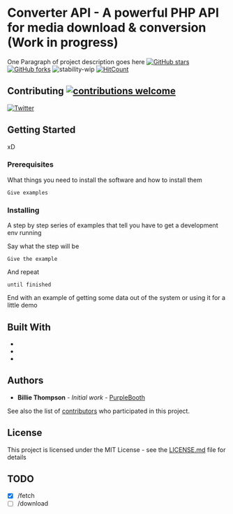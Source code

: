 # Converter API - A powerful PHP API for media download & conversion (Work in progress)

One Paragraph of project description goes here
[![GitHub stars](https://img.shields.io/github/stars/Stormiix/converter-api.svg)](https://github.com/Stormiix/converter-api/stargazers)
[![GitHub forks](https://img.shields.io/github/forks/Stormiix/converter-api.svg?style=flat)](https://github.com/Stormiix/converter-api/network)
![stability-wip](https://img.shields.io/badge/stability-work_in_progress-lightgrey.svg)
[![HitCount](http://hits.dwyl.com/stormiix/converter-api.svg)](http://hits.dwyl.com/stormiix/converter-api)
## Contributing [![contributions welcome](https://img.shields.io/badge/contributions-welcome-brightgreen.svg?style=flat)](https://github.com/stormiix/converter-api/issues)
[![Twitter](https://img.shields.io/twitter/url/https/github.com/Stormiix/converter-api.svg?style=flat)](https://twitter.com/intent/tweet?text=Wow:&url=https%3A%2F%2Fgithub.com%2FStormiix%2Fconverter-api)

## Getting Started

xD

### Prerequisites

What things you need to install the software and how to install them

```
Give examples
```

### Installing

A step by step series of examples that tell you have to get a development env running

Say what the step will be

```
Give the example
```

And repeat

```
until finished
```

End with an example of getting some data out of the system or using it for a little demo

## Built With

*
*
*


## Authors

* **Billie Thompson** - *Initial work* - [PurpleBooth](https://github.com/PurpleBooth)

See also the list of [contributors](https://github.com/stormiix/converter-api/contributors) who participated in this project.

## License

This project is licensed under the MIT License - see the [LICENSE.md](LICENSE.md) file for details

## TODO

- [x] /fetch
- [ ] /download

